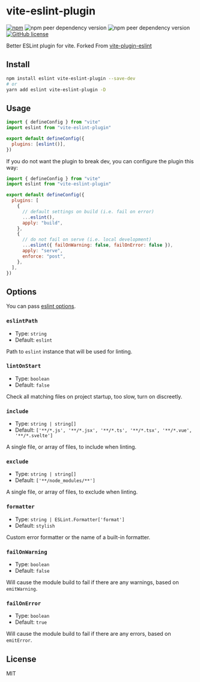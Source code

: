 # vite-eslint-plugin

[![npm](https://img.shields.io/npm/v/vite-eslint-plugin)](https://www.npmjs.com/package/vite-eslint-plugin)
![npm peer dependency version](https://img.shields.io/npm/dependency-version/vite-eslint-plugin/peer/vite)
![npm peer dependency version](https://img.shields.io/npm/dependency-version/vite-eslint-plugin/peer/eslint)
[![GitHub license](https://img.shields.io/github/license/sagarpanchal/vite-eslint-plugin)](https://github.com/sagarpanchal/vite-eslint-plugin/blob/master/LICENSE)

Better ESLint plugin for vite.
Forked From [vite-plugin-eslint](https://github.com/gxmari007/vite-plugin-eslint)

## Install

```bash
npm install eslint vite-eslint-plugin --save-dev
# or
yarn add eslint vite-eslint-plugin -D
```

## Usage

```js
import { defineConfig } from "vite"
import eslint from "vite-eslint-plugin"

export default defineConfig({
  plugins: [eslint()],
})
```

If you do not want the plugin to break dev, you can configure the plugin this way:

```js
import { defineConfig } from "vite"
import eslint from "vite-eslint-plugin"

export default defineConfig({
  plugins: [
    {
      // default settings on build (i.e. fail on error)
      ...eslint(),
      apply: "build",
    },
    {
      // do not fail on serve (i.e. local development)
      ...eslint({ failOnWarning: false, failOnError: false }),
      apply: "serve",
      enforce: "post",
    },
  ],
})
```

## Options

You can pass [eslint options](https://eslint.org/docs/developer-guide/nodejs-api#-new-eslintoptions).

### `eslintPath`

- Type: `string`
- Default: `eslint`

Path to `eslint` instance that will be used for linting.

### `lintOnStart`

- Type: `boolean`
- Default: `false`

Check all matching files on project startup, too slow, turn on discreetly.

### `include`

- Type: `string | string[]`
- Default: `['**/*.js', '**/*.jsx', '**/*.ts', '**/*.tsx', '**/*.vue', '**/*.svelte']`

A single file, or array of files, to include when linting.

### `exclude`

- Type: `string | string[]`
- Default: `['**/node_modules/**']`

A single file, or array of files, to exclude when linting.

### `formatter`

- Type: `string | ESLint.Formatter['format']`
- Default: `stylish`

Custom error formatter or the name of a built-in formatter.

### `failOnWarning`

- Type: `boolean`
- Default: `false`

Will cause the module build to fail if there are any warnings, based on `emitWarning`.

### `failOnError`

- Type: `boolean`
- Default: `true`

Will cause the module build to fail if there are any errors, based on `emitError`.

## License

MIT
